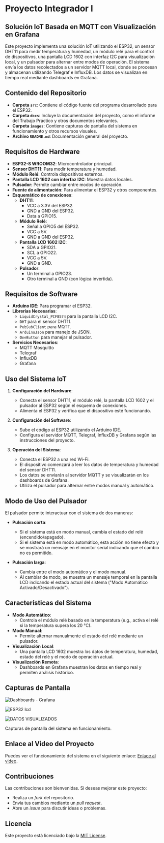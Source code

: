 # Proyecto Integrador I

## Solución IoT Basada en MQTT con Visualización en Grafana

Este proyecto implementa una solución IoT utilizando el ESP32, un sensor DHT11 para medir temperatura y humedad, un módulo relé para el control de dispositivos, una pantalla LCD 1602 con interfaz I2C para visualización local, y un pulsador para alternar entre modos de operación. El sistema envía los datos recolectados a un servidor MQTT local, donde se procesan y almacenan utilizando Telegraf e InfluxDB. Los datos se visualizan en tiempo real mediante dashboards en Grafana.

## Contenido del Repositorio

- **Carpeta `src`**: Contiene el código fuente del programa desarrollado para el ESP32.
- **Carpeta `docs`**: Incluye la documentación del proyecto, como el informe del Trabajo Práctico y otros documentos relevantes.
- **Carpeta `images`**: Contiene capturas de pantalla del sistema en funcionamiento y otros recursos visuales.
- **Archivo `README.md`**: Documentación general del proyecto.

## Requisitos de Hardware

- **ESP32-S WROOM32**: Microcontrolador principal.
- **Sensor DHT11**: Para medir temperatura y humedad.
- **Módulo Relé**: Controla dispositivos externos.
- **Pantalla LCD 1602 con interfaz I2C**: Muestra datos locales.
- **Pulsador**: Permite cambiar entre modos de operación.
- **Fuente de alimentación**: Para alimentar el ESP32 y otros componentes.
- **Esquemático de conexiones**:
  - **DHT11**:
    - VCC a 3.3V del ESP32.
    - GND a GND del ESP32.
    - Data a GPIO15.
  - **Módulo Relé**:
    - Señal a GPIO5 del ESP32.
    - VCC a 5V.
    - GND a GND del ESP32.
  - **Pantalla LCD 1602 I2C**:
    - SDA a GPIO21.
    - SCL a GPIO22.
    - VCC a 5V.
    - GND a GND.
  - **Pulsador**:
    - Un terminal a GPIO23.
    - Otro terminal a GND (con lógica invertida).

## Requisitos de Software

- **Arduino IDE**: Para programar el ESP32.
- **Librerías Necesarias**:
  - `LiquidCrystal_PCF8574` para la pantalla LCD I2C.
  - `DHT` para el sensor DHT11.
  - `PubSubClient` para MQTT.
  - `ArduinoJson` para manejo de JSON.
  - `OneButton` para manejar el pulsador.
- **Servicios Necesarios**:
  - MQTT Mosquitto
  - Telegraf
  - InfluxDB
  - Grafana

## Uso del Sistema IoT

1. **Configuración del Hardware**:
   - Conecta el sensor DHT11, el módulo relé, la pantalla LCD 1602 y el pulsador al ESP32 según el esquema de conexiones.
   - Alimenta el ESP32 y verifica que el dispositivo esté funcionando.

2. **Configuración del Software**:
   - Sube el código al ESP32 utilizando el Arduino IDE.
   - Configura el servidor MQTT, Telegraf, InfluxDB y Grafana según las instrucciones del proyecto.

3. **Operación del Sistema**:
   - Conecta el ESP32 a una red Wi-Fi.
   - El dispositivo comenzará a leer los datos de temperatura y humedad del sensor DHT11.
   - Los datos se enviarán al servidor MQTT y se visualizarán en los dashboards de Grafana.
   - Utiliza el pulsador para alternar entre modos manual y automático.

## Modo de Uso del Pulsador

El pulsador permite interactuar con el sistema de dos maneras:

- **Pulsación corta**:
  - Si el sistema está en modo manual, cambia el estado del relé (encendido/apagado).
  - Si el sistema está en modo automático, esta acción no tiene efecto y se mostrará un mensaje en el monitor serial indicando que el cambio no es permitido.

- **Pulsación larga**:
  - Cambia entre el modo automático y el modo manual.
  - Al cambiar de modo, se muestra un mensaje temporal en la pantalla LCD indicando el estado actual del sistema ("Modo Automático Activado/Desactivado").

## Características del Sistema

- **Modo Automático**:
  - Controla el módulo relé basado en la temperatura (e.g., activa el relé si la temperatura supera los 20 °C).
- **Modo Manual**:
  - Permite alternar manualmente el estado del relé mediante un pulsador.
- **Visualización Local**:
  - Una pantalla LCD 1602 muestra los datos de temperatura, humedad, estado del relé y el modo de operación actual.
- **Visualización Remota**:
  - Dashboards en Grafana muestran los datos en tiempo real y permiten análisis histórico.

## Capturas de Pantalla

![Dashboards - Grafana](https://github.com/user-attachments/assets/c1d3c001-d30f-4c28-9fc0-6af4e2cef20f)

![ESP32 lcd](https://github.com/user-attachments/assets/a190ddbf-5847-4a5b-93c0-ea9ed5da7ee7)

![DATOS VISUALIZADOS](https://github.com/user-attachments/assets/5123853b-5bae-4871-a6e1-def2b55571d6)

Capturas de pantalla del sistema en funcionamiento.

## Enlace al Video del Proyecto

Puedes ver el funcionamiento del sistema en el siguiente enlace:
[Enlace al video](#).

## Contribuciones

Las contribuciones son bienvenidas. Si deseas mejorar este proyecto:
- Realiza un *fork* del repositorio.
- Envía tus cambios mediante un *pull request*.
- Abre un *issue* para discutir ideas o problemas.

## Licencia

Este proyecto está licenciado bajo la [MIT License](LICENSE).

